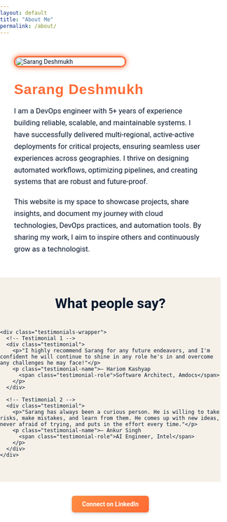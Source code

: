 ```yaml
---
layout: default
title: "About Me"
permalink: /about/
---
```


<div class="about-page">

  <!-- Photo -->
  <div class="about-photo">
    <img src="{{ '/assets/images/photo.png' | relative_url }}" alt="Sarang Deshmukh">
  </div>

  <!-- Bio -->
  <div class="about-bio">
    <h2>Sarang Deshmukh</h2>
    <p>
      I am a DevOps engineer with 5+ years of experience building reliable, scalable, and maintainable systems. I have successfully delivered multi-regional, active-active deployments for critical projects, ensuring seamless user experiences across geographies. I thrive on designing automated workflows, optimizing pipelines, and creating systems that are robust and future-proof.
    </p>
    <p>
      This website is my space to showcase projects, share insights, and document my journey with cloud technologies, DevOps practices, and automation tools. By sharing my work, I aim to inspire others and continuously grow as a technologist.
    </p>
  </div>
</div>

<!-- ================== Testimonials Section ================== -->
<section class="testimonials-section">
  <div class="container">
    <h2 class="testimonials-heading">What people say?</h2>

    <div class="testimonials-wrapper">
      <!-- Testimonial 1 -->
      <div class="testimonial">
        <p>"I highly recommend Sarang for any future endeavors, and I'm confident he will continue to shine in any role he's in and overcome any challenges he may face!"</p>
        <p class="testimonial-name">– Hariom Kashyap
          <span class="testimonial-role">Software Architect, Amdocs</span>
        </p>
      </div>

      <!-- Testimonial 2 -->
      <div class="testimonial">
        <p>"Sarang has always been a curious person. He is willing to take risks, make mistakes, and learn from them. He comes up with new ideas, never afraid of trying, and puts in the effort every time."</p>
        <p class="testimonial-name">– Ankur Singh
          <span class="testimonial-role">AI Engineer, Intel</span>
        </p>
      </div>
    </div>
  </div>
</section>

<!-- LinkedIn Button Section -->
<div class="linkedin-section">
  <a href="https://www.linkedin.com/in/sarang-deshmukh-125197182/" class="linkedin-btn">Connect on LinkedIn</a>
</div>

<style>
/* ================== FORCE FULL PAGE BACKGROUND ================== */
html, body {
  background-color: #FFFFFF !important;  /* white page background */
  color: #0A192F !important;            /* dark text */
  margin: 0 !important;
  padding: 0 !important;
  font-family: 'Roboto', sans-serif !important;
  box-sizing: border-box !important;
}

/* ================== ABOUT PAGE ================== */
.about-page {
  display: flex !important;
  flex-wrap: wrap !important;
  align-items: center !important;
  gap: 2rem !important;
  padding: 2rem !important;
  background: #FFFFFF !important;
  color: #0A192F !important;
}

/* Photo */
.about-photo {
  flex: 0 0 250px !important;
}
.about-photo img {
  width: 100% !important;
  border-radius: 12px !important;
  box-shadow: 0 0 12px #FF6B35 !important;  /* orange glow */
  border: 3px solid #FF6B35 !important;     /* orange border */
  transition: transform 0.3s ease, box-shadow 0.3s ease !important;
}

/* Bio */
.about-bio {
  flex: 1 1 500px !important;
  font-size: 1.05rem !important;
}
.about-bio h2 {
  font-family: 'Rubik', sans-serif !important;
  font-size: 2rem !important;
  color: #FF6B35 !important; /* orange name */
  margin: 0 0 0.5rem !important;
  letter-spacing: 1px !important;
}
.about-bio p {
  line-height: 1.6 !important;
  margin-bottom: 1.2rem !important;
  color: #0A192F !important;
}
.about-bio a {
  color: #FFFFFF !important;
  text-decoration: none !important;
  font-weight: 500 !important;
  border-radius: 6px !important;
  background: linear-gradient(135deg, #FF8C42 0%, #FF6B35 100%) !important; /* subtle orange gradient */
  padding: 0.6rem 1.2rem !important;
  display: inline-block !important;
  transition: background-color 0.3s ease !important;
  box-shadow: 0 2px 6px rgba(0,0,0,0.2) !important;
}
.about-bio a:hover {
  background: linear-gradient(135deg, #FF6B35 0%, #FF8C42 100%) !important;
}

/* LinkedIn Button */
.linkedin-section {
  text-align: center !important;
  margin: 2rem 0 !important;
}
.linkedin-section .linkedin-btn {
  color: #FFFFFF !important;
  text-decoration: none !important;
  font-weight: 600 !important;
  border-radius: 6px !important;
  background: linear-gradient(135deg, #FF8C42 0%, #FF6B35 100%) !important;
  padding: 0.7rem 1.5rem !important;
  display: inline-block !important;
  transition: background-color 0.3s ease !important;
  box-shadow: 0 2px 6px rgba(0,0,0,0.2) !important;
}
.linkedin-section .linkedin-btn:hover {
  background: linear-gradient(135deg, #FF6B35 0%, #FF8C42 100%) !important;
}

/* ================== TESTIMONIALS ================== */
.testimonials-section {
  background-color: #F5F1E9 !important; /* beige outer background */
  padding: 40px 0 !important;
}

.testimonials-heading {
  color: #0A192F !important;
  font-size: 2rem !important;
  text-align: center !important;
  margin: 0 0 40px 0 !important;
}

.testimonials-wrapper {
  display: flex !important;
  gap: 25px !important;
  flex-wrap: wrap !important;
  justify-content: center !important;
  padding: 0 20px !important;
  margin-bottom: 0 !important;
}

.testimonial {
  background-color: #FF6B35 !important; /* orange inner box */
  color: #FFFFFF !important; /* main text white */
  border-radius: 12px !important;
  padding: 30px 25px !important;
  box-shadow: 0 4px 15px rgba(0,0,0,0.2) !important;
  flex: 1 1 300px !important;
  max-width: 450px !important;
  margin: 0 auto !important;
  transition: transform 0.3s ease, box-shadow 0.3s ease !important;
  border: none !important;
  position: relative !important;
  overflow: hidden !important;
}

.testimonial-name {
  font-weight: bold !important;
  color: #FFFFFF !important; /* name white */
  margin-top: 10px !important;
}

.testimonial-role {
  display: block !important;
  font-style: italic !important;
  color: #F5F1E9 !important; /* beige role text */
  margin-top: 3px !important;
}

/* Hover effect */
.testimonial:hover {
  transform: translateY(-5px) !important;
  box-shadow: 0 8px 25px rgba(0,0,0,0.3) !important;
}

/* ================== RESPONSIVE ================== */
@media (max-width: 768px) {
  .about-page { flex-direction: column !important; align-items: flex-start !important; }
  .about-photo { flex: 0 0 150px !important; margin-bottom: 1.5rem !important; }
  .about-bio { text-align: left !important; }
  .testimonials-wrapper { flex-direction: column !important; gap: 20px !important; }
  .testimonial { max-width: 90% !important; padding: 20px !important; margin: 0 auto !important; }
}

@media (max-width: 480px) {
  .testimonials-wrapper { width: 100% !important; padding: 0 12px !important; }
  .testimonial { width: calc(100% - 20px) !important; padding: 12px 14px !important; margin-bottom: 16px !important; text-align: left !important; }
}
</style>
